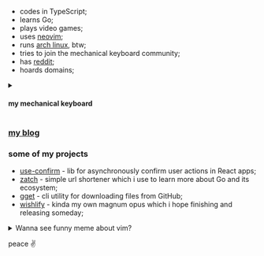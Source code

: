 - codes in TypeScript;
- learns Go;
- plays video games;
- uses [neovim](https://github.com/neovim/neovim);
- runs [arch linux](https://archlinux.org/), btw;
- tries to join the mechanical keyboard community;
- has [reddit](https://www.reddit.com/user/daniil-tsivinsky);
- hoards domains;

<details>
  <summary><h4>my mechanical keyboard</h4></summary>

Akko ACR Pro Alice Plus

  <img src="https://fileasy.ru/keyboard.jpg" alt="keyboard should be here" />
</details>

### [my blog](https://tsivinsky.com/blog)

### some of my projects

- [use-confirm](https://github.com/tsivinsky/use-confirm) - lib for asynchronously confirm user actions in React apps;
- [zatch](https://github.com/tsivinsky/zatch) - simple url shortener which i use to learn more about Go and its ecosystem;
- [gget](https://github.com/tsivinsky/gget) - cli utility for downloading files from GitHub;
- [wishlify](https://github.com/tsivinsky/wishlify) - kinda my own magnum opus which i hope finishing and releasing someday;

<details>
  <summary>Wanna see funny meme about vim?</summary>
  <img src="https://fileasy.ru/vim.png" alt="vim meme" />
</details>

peace ✌️
